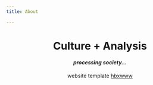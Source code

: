 ```yaml
---
title: About

---
```

<center>

# Culture + Analysis

#### _processing society... <i class="octicon octicon-watch"></i>_

website template [hbxwww](https://github.com/fortunewalla/hbxwww)

</center>

